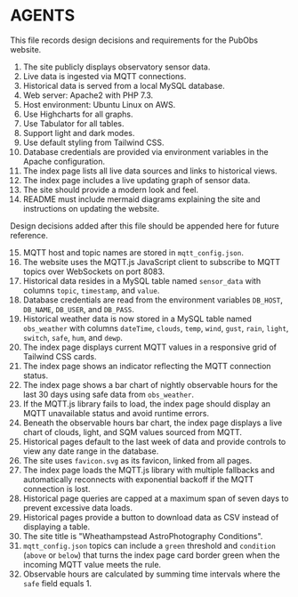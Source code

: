 # AGENTS

This file records design decisions and requirements for the PubObs website.

1. The site publicly displays observatory sensor data.
2. Live data is ingested via MQTT connections.
3. Historical data is served from a local MySQL database.
4. Web server: Apache2 with PHP 7.3.
5. Host environment: Ubuntu Linux on AWS.
6. Use Highcharts for all graphs.
7. Use Tabulator for all tables.
8. Support light and dark modes.
9. Use default styling from Tailwind CSS.
10. Database credentials are provided via environment variables in the Apache configuration.
11. The index page lists all live data sources and links to historical views.
12. The index page includes a live updating graph of sensor data.
13. The site should provide a modern look and feel.
14. README must include mermaid diagrams explaining the site and instructions on updating the website.

Design decisions added after this file should be appended here for future reference.

15. MQTT host and topic names are stored in `mqtt_config.json`.
16. The website uses the MQTT.js JavaScript client to subscribe to MQTT topics over WebSockets on port 8083.
17. Historical data resides in a MySQL table named `sensor_data` with columns `topic`, `timestamp`, and `value`.
18. Database credentials are read from the environment variables `DB_HOST`, `DB_NAME`, `DB_USER`, and `DB_PASS`.
19. Historical weather data is now stored in a MySQL table named `obs_weather` with columns `dateTime`, `clouds`, `temp`, `wind`, `gust`, `rain`, `light`, `switch`, `safe`, `hum`, and `dewp`.
20. The index page displays current MQTT values in a responsive grid of Tailwind CSS cards.
21. The index page shows an indicator reflecting the MQTT connection status.
21. The index page shows a bar chart of nightly observable hours for the last 30 days using safe data from `obs_weather`.
22. If the MQTT.js library fails to load, the index page should display an MQTT unavailable status and avoid runtime errors.
22. Beneath the observable hours bar chart, the index page displays a live chart of clouds, light, and SQM values sourced from MQTT.
23. Historical pages default to the last week of data and provide controls to view any date range in the database.
24. The site uses `favicon.svg` as its favicon, linked from all pages.
25. The index page loads the MQTT.js library with multiple fallbacks and automatically reconnects with exponential backoff if the MQTT connection is lost.
26. Historical page queries are capped at a maximum span of seven days to prevent excessive data loads.
27. Historical pages provide a button to download data as CSV instead of displaying a table.
28. The site title is "Wheathampstead AstroPhotography Conditions".
29. `mqtt_config.json` topics can include a `green` threshold and `condition` (`above` or `below`) that turns the index page card border green when the incoming MQTT value meets the rule.
30. Observable hours are calculated by summing time intervals where the `safe` field equals 1.